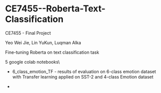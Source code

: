 # CE7455--Roberta-Text-Classification

CE7455 - Final Project 

Yeo Wei Jie, Lin YuKun, Luqman Alka

Fine-tuning Roberta on text classification task

5 google colab notebooks\\

- 6_class_emotion_TF - results of evaluation on 6-class emotion dataset with Transfer learning applied on SST-2 and 4-class Emotion dataset

- 
